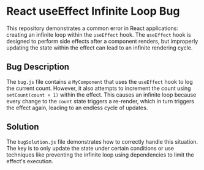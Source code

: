 # React useEffect Infinite Loop Bug

This repository demonstrates a common error in React applications: creating an infinite loop within the `useEffect` hook.  The `useEffect` hook is designed to perform side effects after a component renders, but improperly updating the state within the effect can lead to an infinite rendering cycle.

## Bug Description

The `bug.js` file contains a `MyComponent` that uses the `useEffect` hook to log the current count. However, it also attempts to increment the count using `setCount(count + 1)` within the effect. This causes an infinite loop because every change to the `count` state triggers a re-render, which in turn triggers the effect again, leading to an endless cycle of updates.

## Solution

The `bugSolution.js` file demonstrates how to correctly handle this situation.  The key is to only update the state under certain conditions or use techniques like preventing the infinite loop using dependencies to limit the effect's execution.